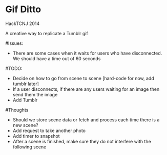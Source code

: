 Gif Ditto
=========

HackTCNJ 2014

A creative way to replicate a Tumblr gif

#Issues:
- There are some cases when it waits for users who have disconnected. We should have a time out of 60 seconds

#TODO:
- Decide on how to go from scene to scene [hard-code for now, add tumblr later]
- If a user disconnects, if there are any users waiting for an image then send them the image
- Add Tumblr

#Thoughts
- Should we store scene data or fetch and process each time there is a new scene?
- Add request to take another photo
- Add timer to snapshot
- After a scene is finished, make sure they do not interfere with the following scene
